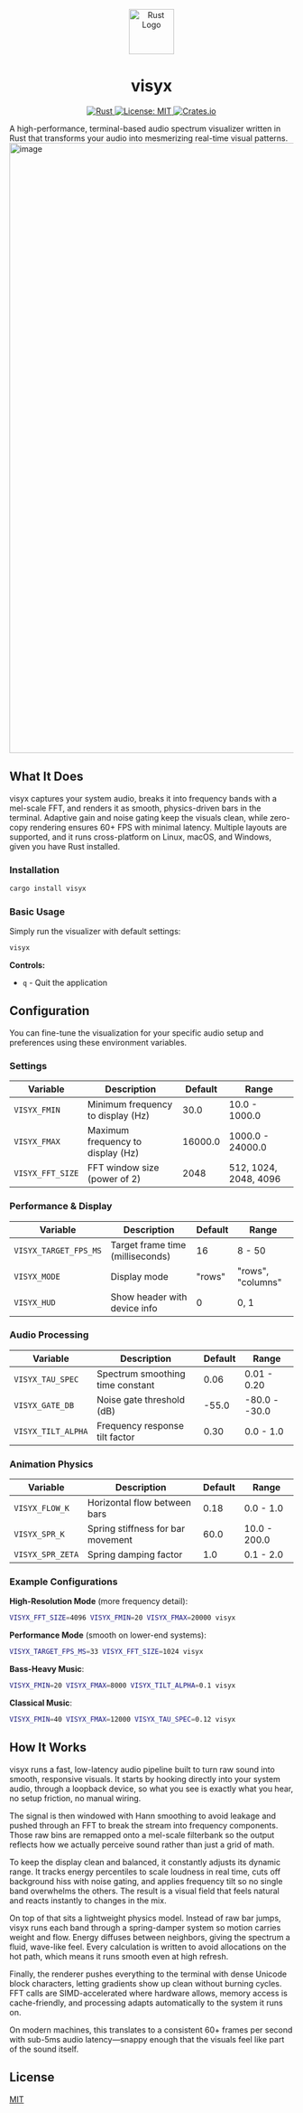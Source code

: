 <p align="center">
  <img src="https://raw.githubusercontent.com/rust-lang/rust-artwork/master/logo/rust-logo-256x256.png" height="80" alt="Rust Logo"/>
</p>

<h1 align="center">visyx</h1>

<p align="center">
  <a href="https://www.rust-lang.org">
    <img src="https://img.shields.io/badge/Rust-1.70+-black?logo=rust&logoColor=white&style=for-the-badge" alt="Rust"/>
  </a>
  <a href="https://opensource.org/licenses/MIT">
    <img src="https://img.shields.io/badge/License-MIT-blue?logo=open-source-initiative&logoColor=white&style=for-the-badge" alt="License: MIT"/>
  </a>
  <a href="https://crates.io/crates/visyx">
    <img src="https://img.shields.io/crates/v/visyx?color=orange&logo=rust&style=for-the-badge" alt="Crates.io"/>
  </a>
</p>

A high-performance, terminal-based audio spectrum visualizer written in Rust that transforms your audio into mesmerizing real-time visual patterns.
<img width="1920" height="1080" alt="image" src="https://github.com/user-attachments/assets/db5daa81-a06b-45a9-b760-2e45e307eb61" />

## What It Does

visyx captures your system audio, breaks it into frequency bands with a mel-scale FFT, and renders it as smooth, physics-driven bars in the terminal. Adaptive gain and noise gating keep the visuals clean, while zero-copy rendering ensures 60+ FPS with minimal latency. Multiple layouts are supported, and it runs cross-platform on Linux, macOS, and Windows, given you have Rust installed.

### Installation

```bash
cargo install visyx
```

### Basic Usage

Simply run the visualizer with default settings:

```bash
visyx
```

**Controls:**

- `q` - Quit the application

## Configuration

You can fine-tune the visualization for your specific audio setup and preferences using these environment variables.

### Settings

| Variable         | Description                       | Default | Range                 |
| ---------------- | --------------------------------- | ------- | --------------------- |
| `VISYX_FMIN`     | Minimum frequency to display (Hz) | 30.0    | 10.0 - 1000.0         |
| `VISYX_FMAX`     | Maximum frequency to display (Hz) | 16000.0 | 1000.0 - 24000.0      |
| `VISYX_FFT_SIZE` | FFT window size (power of 2)      | 2048    | 512, 1024, 2048, 4096 |

### Performance & Display

| Variable              | Description                      | Default | Range             |
| --------------------- | -------------------------------- | ------- | ----------------- |
| `VISYX_TARGET_FPS_MS` | Target frame time (milliseconds) | 16      | 8 - 50            |
| `VISYX_MODE`          | Display mode                     | "rows"  | "rows", "columns" |
| `VISYX_HUD`           | Show header with device info     | 0       | 0, 1              |

### Audio Processing

| Variable           | Description                      | Default | Range         |
| ------------------ | -------------------------------- | ------- | ------------- |
| `VISYX_TAU_SPEC`   | Spectrum smoothing time constant | 0.06    | 0.01 - 0.20   |
| `VISYX_GATE_DB`    | Noise gate threshold (dB)        | -55.0   | -80.0 - -30.0 |
| `VISYX_TILT_ALPHA` | Frequency response tilt factor   | 0.30    | 0.0 - 1.0     |

### Animation Physics

| Variable         | Description                       | Default | Range        |
| ---------------- | --------------------------------- | ------- | ------------ |
| `VISYX_FLOW_K`   | Horizontal flow between bars      | 0.18    | 0.0 - 1.0    |
| `VISYX_SPR_K`    | Spring stiffness for bar movement | 60.0    | 10.0 - 200.0 |
| `VISYX_SPR_ZETA` | Spring damping factor             | 1.0     | 0.1 - 2.0    |

### Example Configurations

**High-Resolution Mode** (more frequency detail):

```bash
VISYX_FFT_SIZE=4096 VISYX_FMIN=20 VISYX_FMAX=20000 visyx
```

**Performance Mode** (smooth on lower-end systems):

```bash
VISYX_TARGET_FPS_MS=33 VISYX_FFT_SIZE=1024 visyx
```

**Bass-Heavy Music**:

```bash
VISYX_FMIN=20 VISYX_FMAX=8000 VISYX_TILT_ALPHA=0.1 visyx
```

**Classical Music**:

```bash
VISYX_FMIN=40 VISYX_FMAX=12000 VISYX_TAU_SPEC=0.12 visyx
```

## How It Works

visyx runs a fast, low-latency audio pipeline built to turn raw sound into smooth, responsive visuals. It starts by hooking directly into your system audio, through a loopback device, so what you see is exactly what you hear, no setup friction, no manual wiring.

The signal is then windowed with Hann smoothing to avoid leakage and pushed through an FFT to break the stream into frequency components. Those raw bins are remapped onto a mel-scale filterbank so the output reflects how we actually perceive sound rather than just a grid of math.

To keep the display clean and balanced, it constantly adjusts its dynamic range. It tracks energy percentiles to scale loudness in real time, cuts off background hiss with noise gating, and applies frequency tilt so no single band overwhelms the others. The result is a visual field that feels natural and reacts instantly to changes in the mix.

On top of that sits a lightweight physics model. Instead of raw bar jumps, visyx runs each band through a spring-damper system so motion carries weight and flow. Energy diffuses between neighbors, giving the spectrum a fluid, wave-like feel. Every calculation is written to avoid allocations on the hot path, which means it runs smooth even at high refresh.

Finally, the renderer pushes everything to the terminal with dense Unicode block characters, letting gradients show up clean without burning cycles. FFT calls are SIMD-accelerated where hardware allows, memory access is cache-friendly, and processing adapts automatically to the system it runs on.

On modern machines, this translates to a consistent 60+ frames per second with sub-5ms audio latency—snappy enough that the visuals feel like part of the sound itself.

## License

[MIT](LICENSE)
